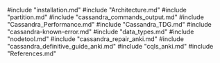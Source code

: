 #include "installation.md"
#include "Architecture.md"
#include "partition.md"
#include "cassandra_commands_output.md"
#include "Cassandra_Performance.md"
#include "Cassandra_TDG.md"
#include "cassandra-known-error.md"
#include "data_types.md"
#include "nodetool.md"
#include "cassandra_repair_anki.md"
#include "cassandra_definitive_guide_anki.md"
#include "cqls_anki.md"
#include "References.md"
